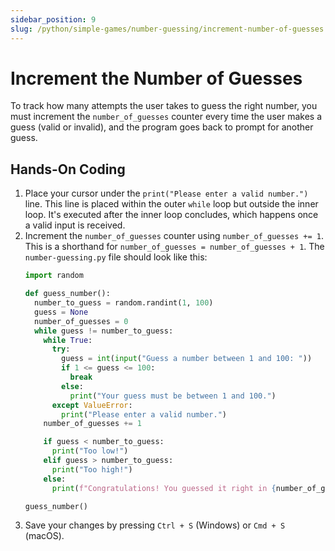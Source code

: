 ```yaml
---
sidebar_position: 9
slug: /python/simple-games/number-guessing/increment-number-of-guesses
---
```


# Increment the Number of Guesses

To track how many attempts the user takes to guess the right number, you must increment the  `number_of_guesses` counter every time the user makes a guess (valid or invalid), and the program goes back to prompt for another guess.

## Hands-On Coding

1. Place your cursor under the `print("Please enter a valid number.")` line. This line is placed within the outer `while` loop but outside the inner loop. It's executed after the inner loop concludes, which happens once a valid input is received.
2. Increment the `number_of_guesses` counter using `number_of_guesses += 1`. This is a shorthand for `number_of_guesses = number_of_guesses + 1`.
    The `number-guessing.py` file should look like this:
    ```python
    import random

    def guess_number():
      number_to_guess = random.randint(1, 100)
      guess = None
      number_of_guesses = 0
      while guess != number_to_guess:
        while True:
          try:
            guess = int(input("Guess a number between 1 and 100: "))
            if 1 <= guess <= 100:
              break
            else:
              print("Your guess must be between 1 and 100.")
          except ValueError:
            print("Please enter a valid number.")
        number_of_guesses += 1

        if guess < number_to_guess:
          print("Too low!")
        elif guess > number_to_guess:
          print("Too high!")
        else:
          print(f"Congratulations! You guessed it right in {number_of_guesses} guesses!")
    
    guess_number()
    ```
6. Save your changes by pressing `Ctrl + S` (Windows) or `Cmd + S` (macOS).